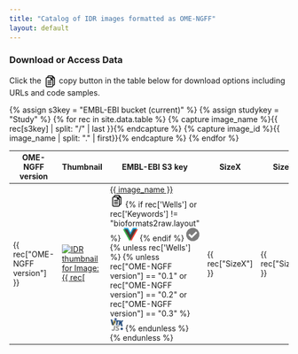 ```yaml
---
title: "Catalog of IDR images formatted as OME-NGFF"
layout: default
---
```

<script type="application/ld+json">
{
  "@context": "http://schema.org",
  "@type": "DataCatalog",
  "inLanguage": "en-US",
  "name": "IDR OME-NGFF Samples",
  "publisher": {
    "@type": "Organization",
    "name": "GitHub"
  },
  "copyrightYear": "2022",
  "discussionUrl": "https://github.com/IDR/ome-ngff-samples/issues",

  "accessMode": "visual",
  "measurementTechnique": "microscopy"

}
</script>

<style>
    .page-content .wrapper {
        box-sizing: border-box;
        width: 100%;
        max-width: 100%;
    }
    .dataTables_scrollHeadInner {
        margin: 0 auto;
    }
    .icon {
        width: 24px;
        height: 24px;
    }
    .icon.vizarr {
        width: 27px;
    }
    .no_border {
        border: none;
        background: none;
        padding: 0;
    }
    .shake {
        animation: 0.1s linear 0s infinite alternate seesaw;
    }

    @-webkit-keyframes seesaw { from { transform: rotate(-0.05turn) } to { transform: rotate(0.05turn); }  }
    @keyframes seesaw { from { transform: rotate(-0.05turn) } to { transform: rotate(0.05turn); }  }
</style>

<h3><strong>Download or Access Data</strong></h3>

<p>Click the <img class="icon" src="assets/img/copy.png" style="vertical-align: middle;"/> copy button in the table below for download options including URLs and code samples.</p>

<table class="display table" id="table">
    <thead>
<!-- TODO: should be read from data file -->
        <tr>
            <th>OME-NGFF version</th>
            <th>Thumbnail</th>
            <th>EMBL-EBI S3 key</th>
            <th>SizeX</th>
            <th>SizeY</th>
            <th>SizeZ</th>
            <th>SizeC</th>
            <th>SizeT</th>
            <th>Axes</th>
            <th>Wells</th>
            <th>Fields</th>
            <th>Keywords</th>
            <th>License</th>
            <th>Study</th>
            <th>DOI</th>
            <th>Date added</th>
        </tr>
    </thead>
    <tbody>
{% assign s3key = "EMBL-EBI bucket (current)" %}
{% assign studykey = "Study" %}
{% for rec in site.data.table %}
{% capture image_name %}{{ rec[s3key] | split: "/" | last }}{% endcapture %}
{% capture image_id %}{{ image_name | split: "." | first}}{% endcapture %}
        <tr>
            <td>{{ rec["OME-NGFF version"] }}</td>
            <td>
                <a target="_blank"
                    title="Open NGFF {% if rec['Wells'] %}Plate{% else %}Image{% endif %} in Vizarr"
                    href="http://hms-dbmi.github.io/vizarr/?source={{ rec[s3key] }}">
                    <img
                        alt="IDR thumbnail for Image:{{ rec["Representative Image ID"] }}"
                        style="margin:0"
                        src="https://idr.openmicroscopy.org/webclient/render_thumbnail/{{ rec["Representative Image ID"] }}/"
                    />
                </a>
            </td>
            <td>
                <a href="{{ rec[s3key] }}">
                    {{ image_name }}
                </a><br>
                <button class="no_border" title="Show download options" onclick="showS3Options('{{ rec[s3key] }}', '{{ image_name }}')">
                    <img class="icon" src="assets/img/copy.png"/>
                </button>
                <!-- vizarr supports Plate or Non-bioformats2raw images -->
                {% if rec['Wells'] or rec['Keywords'] != "bioformats2raw.layout" %}
                <a title="View NGFF {% if rec['Wells'] %}Plate{% else %}Image{% endif %} in Vizarr" target="_blank"
                    href="http://hms-dbmi.github.io/vizarr/?source={{ rec[s3key] }}">
                    <img class="icon vizarr" src="assets/img/vizarr_logo.png"/></a>
                {% endif %}
                <a title="Validate NGFF with 'ome-ngff-validator' in new browser tab" target="_blank"
                    href="https://ome.github.io/ome-ngff-validator/?source={{ rec[s3key] }}">
                    <img class="icon" style="opacity: 0.5" src="assets/img/check.png"/></a>
                {% unless rec['Wells'] %}
                {% unless rec["OME-NGFF version"] == "0.1" or rec["OME-NGFF version"] == "0.2" or rec["OME-NGFF version"] == "0.3" %}
                <a title="Open with itk-vtk-viewer in new browser tab" target="_blank"
                    href="https://kitware.github.io/itk-vtk-viewer/app/?rotate=false&fileToLoad={{ rec[s3key] }}">
                    <img class="icon" src="assets/img/itkvtk_logo.png"/></a>
                {% endunless %}
                {% endunless %}
            </td>
            <td>{{ rec["SizeX"] }}</td>
            <td>{{ rec["SizeY"] }}</td>
            <td>{{ rec["SizeZ"] }}</td>
            <td>{{ rec["SizeC"] }}</td>
            <td>{{ rec["SizeT"] }}</td>
            <td>{{ rec["Axes"] }}</td>
            <td>{{ rec["Wells"] }}</td>
            <td>{{ rec["Fields"] }}</td>
            <td>{{ rec["Keywords"] }}</td>
            <td>{{ rec["License"] }}</td>
            <td>
                <a href="https://idr.openmicroscopy.org/search/?query=Name:{{ rec[studykey] }}">
                    {{ rec["Study"] }}
                </a>
                <br>
                {% if rec["Wells"] %}
                    <a target="_blank" title="View Plate in IDR"
                        href="https://idr.openmicroscopy.org/webclient/?show=plate-{{ image_id }}">
                        <img class="icon" src="assets/img/plate16.png"/>
                    </a>
                {% else %}
                    <a target="_blank" title="View Image in IDR"
                        href="https://idr.openmicroscopy.org/webclient/img_detail/{{ image_id }}/">
                        <img class="icon" src="assets/img/view.svg"/>
                    </a>
                {% endif %}
            </td>
            <td>{{ rec["DOI"] }}</td>
            <td>{{ rec["Date added"] }}</td>
        </tr>
{% endfor %}
    </tbody>
</table>

<script>
$(document).ready( function () {
    $('#table').DataTable( {
          "scrollX": true,
          "pageLength": 100,
          "order": [[ 15, 'desc' ]]
    });
} );

function generatePythonCode(httpsUrl) {
    const s3Url = httpsUrl.replace('https://uk1s3.embassy.ebi.ac.uk/', 's3://');
    const endpoint = 'https://uk1s3.embassy.ebi.ac.uk';

    const code = `import zarr

zarr_group = zarr.open(
    "${s3Url}",
    storage_options={
        "anon": True,
        "client_kwargs": {
            "endpoint_url": "${endpoint}"
        }
    }
)`;

    const html = `<span style="color: #0000ff;">import</span> zarr

zarr_group = zarr.<span style="color: #795e26;">open</span>(
    <span style="color: #008000;">"${s3Url}"</span>,
    storage_options={
        <span style="color: #008000;">"anon"</span>: <span style="color: #0000ff;">True</span>,
        <span style="color: #008000;">"client_kwargs"</span>: {
            <span style="color: #008000;">"endpoint_url"</span>: <span style="color: #008000;">"${endpoint}"</span>
        }
    }
)`;

    return { code, html };
}

function showS3Options(httpsUrl, imageName) {
    const s3Url = httpsUrl.replace('https://uk1s3.embassy.ebi.ac.uk/', 's3://');
    const endpoint = 'https://uk1s3.embassy.ebi.ac.uk';
    const awsCommand = `aws s3 sync --endpoint-url ${endpoint} --no-sign-request ${s3Url} ${imageName}`;
    const omeZarrCommand = `uvx --with ome-zarr ome_zarr download ${httpsUrl} --output ${imageName}`;
    const python = generatePythonCode(httpsUrl);

    const modal = document.getElementById('s3OptionsModal');
    document.getElementById('s3OptionsTitle').textContent = `Download Options: ${imageName}`;
    document.getElementById('awsCliCommand').textContent = awsCommand;
    document.getElementById('omeZarrCommand').textContent = omeZarrCommand;
    document.getElementById('s3Endpoint').textContent = endpoint;
    document.getElementById('s3UrlText').textContent = s3Url;
    document.getElementById('httpsUrlText').textContent = httpsUrl;
    document.getElementById('pythonCodeInOptions').innerHTML = python.html;

    document.getElementById('awsCliCommand').dataset.copyText = awsCommand;
    document.getElementById('omeZarrCommand').dataset.copyText = omeZarrCommand;
    document.getElementById('s3Endpoint').dataset.copyText = endpoint;
    document.getElementById('s3UrlText').dataset.copyText = s3Url;
    document.getElementById('httpsUrlText').dataset.copyText = httpsUrl;
    document.getElementById('pythonCodeInOptions').dataset.copyText = python.code;

    modal.style.display = 'block';

    modal.onclick = closeS3Options;
}

function closeS3Options(event) {
    // event is undifined if click comes from x button
    if (event == undefined || event?.target.id == "s3OptionsModal") {
        document.getElementById('s3OptionsModal').style.display = 'none';
    }
}

function copyFromDataset(element) {
    copyTextToClipboard(element.dataset.copyText);
}

function copyTextToClipboard(text) {
    var textArea = document.createElement("textarea");
    // Place in the top-left corner of screen regardless of scroll position.
    textArea.style.position = 'fixed';

    textArea.value = text;

    document.body.appendChild(textArea);
    textArea.focus();
    textArea.select();

    var successful;
    try {
        successful = document.execCommand('copy');
    } catch (err) {
        console.log('Oops, unable to copy');
    }
    document.body.removeChild(textArea);

    if (successful) {
        // Show "Copied!" feedback to the left of button
        let target = event.target;
        let feedback = document.createElement('span');
        feedback.textContent = 'Copied! ';
        feedback.style.color = '#28a745';
        feedback.style.fontSize = '12px';
        feedback.style.marginRight = '5px';
        target.parentNode.insertBefore(feedback, target);

        setTimeout(() => {
            feedback.remove();
        }, 1500)
    } else {
        console.log("Copying failed")
    }
}
</script>

<!-- Modal for S3 options -->
<div id="s3OptionsModal" style="display: none; position: fixed; z-index: 1000; left: 0; top: 0; width: 100%; height: 100%; background-color: rgba(0,0,0,0.4); overflow-y: auto;">
    <div style="background-color: white; margin: 2% auto 5% auto; padding: 20px; border-radius: 5px; width: 80%; max-width: 700px;">
        <div style="display: flex; justify-content: space-between; align-items: center; margin-bottom: 15px;">
            <h3 style="margin: 0;" id="s3OptionsTitle">Download Options</h3>
            <button onclick="closeS3Options()" style="background: none; border: none; font-size: 24px; cursor: pointer;">&times;</button>
        </div>

        <div style="margin-bottom: 20px; padding: 15px; border: 3px solid #e0e0e0; border-radius: 5px;">
            <div style="display: flex; justify-content: space-between; align-items: center; margin-bottom: 5px; gap: 10px;">
                <h4 style="margin: 0;"><a href="https://ome-zarr.readthedocs.io/en/stable/index.html" target="_blank" style="color: #0066cc; text-decoration: underline;">ome-zarr</a> CLI Command:</h4>
                <div style="display: flex; align-items: center;">
                    <button onclick="copyFromDataset(document.getElementById('omeZarrCommand'))" style="padding: 6px 12px; cursor: pointer; background: #0066cc; color: white; border: none; border-radius: 3px; font-size: 12px;">
                        Copy
                    </button>
                </div>
            </div>
            <code id="omeZarrCommand" style="display: block; padding: 10px; background: #f5f5f5; border-radius: 3px; overflow-x: auto; white-space: nowrap;"></code>
        </div>

        <div style="margin-bottom: 20px; padding: 15px; border: 3px solid #e0e0e0; border-radius: 5px;">
            <div style="display: flex; justify-content: space-between; align-items: center; margin-bottom: 5px; gap: 10px;">
                <h4 style="margin: 0;">AWS CLI Command:</h4>
                <div style="display: flex; align-items: center;">
                    <button onclick="copyFromDataset(document.getElementById('awsCliCommand'))" style="padding: 6px 12px; cursor: pointer; background: #0066cc; color: white; border: none; border-radius: 3px; font-size: 12px;">
                        Copy
                    </button>
                </div>
            </div>
            <code id="awsCliCommand" style="display: block; padding: 10px; background: #f5f5f5; border-radius: 3px; overflow-x: auto; white-space: nowrap;"></code>
        </div>

        <div style="margin-bottom: 20px; padding: 15px; border: 3px solid #e0e0e0; border-radius: 5px;">
            <div style="margin-bottom: 20px;">
                <div style="display: flex; justify-content: space-between; align-items: center; margin-bottom: 5px; gap: 10px;">
                    <h4 style="margin: 0;">S3 Endpoint URL:</h4>
                    <div style="display: flex; align-items: center;">
                        <button onclick="copyFromDataset(document.getElementById('s3Endpoint'))" style="padding: 6px 12px; cursor: pointer; background: #0066cc; color: white; border: none; border-radius: 3px; font-size: 12px;">
                            Copy
                        </button>
                    </div>
                </div>
                <code id="s3Endpoint" style="display: block; padding: 10px; background: #f5f5f5; border-radius: 3px; overflow-x: auto;"></code>
            </div>

            <div style="margin-bottom: 0;">
                <div style="display: flex; justify-content: space-between; align-items: center; margin-bottom: 5px; gap: 10px;">
                    <h4 style="margin: 0;">S3 URL:</h4>
                    <div style="display: flex; align-items: center;">
                        <button onclick="copyFromDataset(document.getElementById('s3UrlText'))" style="padding: 6px 12px; cursor: pointer; background: #0066cc; color: white; border: none; border-radius: 3px; font-size: 12px;">
                            Copy
                        </button>
                    </div>
                </div>
                <code id="s3UrlText" style="display: block; padding: 10px; background: #f5f5f5; border-radius: 3px; overflow-x: auto;"></code>
            </div>
        </div>

        <div style="margin-bottom: 20px; padding: 15px; border: 3px solid #e0e0e0; border-radius: 5px;">
            <div style="display: flex; justify-content: space-between; align-items: center; margin-bottom: 5px; gap: 10px;">
                <h4 style="margin: 0;">HTTPS URL:</h4>
                <div style="display: flex; align-items: center;">
                    <button onclick="copyFromDataset(document.getElementById('httpsUrlText'))" style="padding: 6px 12px; cursor: pointer; background: #0066cc; color: white; border: none; border-radius: 3px; font-size: 12px;">
                        Copy
                    </button>
                </div>
            </div>
            <code id="httpsUrlText" style="display: block; padding: 10px; background: #f5f5f5; border-radius: 3px; overflow-x: auto; white-space: nowrap;"></code>
        </div>

        <div style="margin-bottom: 0; padding: 15px; border: 3px solid #e0e0e0; border-radius: 5px;">
            <div style="display: flex; justify-content: space-between; align-items: center; margin-bottom: 5px; gap: 10px;">
                <h4 style="margin: 0;"><a href="https://zarr.readthedocs.io/en/stable/" target="_blank" style="color: #0066cc; text-decoration: underline;">Zarr-Python</a>:</h4>
                <div style="display: flex; align-items: center;">
                    <button onclick="copyFromDataset(document.getElementById('pythonCodeInOptions'))" style="padding: 6px 12px; cursor: pointer; background: #0066cc; color: white; border: none; border-radius: 3px; font-size: 12px;">
                        Copy
                    </button>
                </div>
            </div>
            <pre id="pythonCodeInOptions" style="margin: 0; padding: 15px; background: #f5f5f5; border-radius: 3px; overflow-x: auto;"></pre>
        </div>
    </div>
</div>

